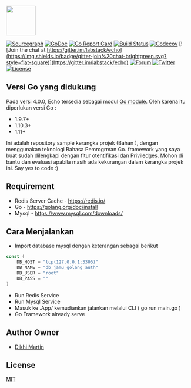 <a href="https://echo.labstack.com"><img height="80" src="https://cdn.labstack.com/images/echo-logo.svg"></a>

[![Sourcegraph](https://sourcegraph.com/github.com/labstack/echo/-/badge.svg?style=flat-square)](https://sourcegraph.com/github.com/labstack/echo?badge)
[![GoDoc](http://img.shields.io/badge/go-documentation-blue.svg?style=flat-square)](http://godoc.org/github.com/labstack/echo)
[![Go Report Card](https://goreportcard.com/badge/github.com/labstack/echo?style=flat-square)](https://goreportcard.com/report/github.com/labstack/echo)
[![Build Status](http://img.shields.io/travis/labstack/echo.svg?style=flat-square)](https://travis-ci.org/labstack/echo)
[![Codecov](https://img.shields.io/codecov/c/github/labstack/echo.svg?style=flat-square)](https://codecov.io/gh/labstack/echo)
[![Join the chat at https://gitter.im/labstack/echo](https://img.shields.io/badge/gitter-join%20chat-brightgreen.svg?style=flat-square)](https://gitter.im/labstack/echo)
[![Forum](https://img.shields.io/badge/community-forum-00afd1.svg?style=flat-square)](https://forum.labstack.com)
[![Twitter](https://img.shields.io/badge/twitter-@labstack-55acee.svg?style=flat-square)](https://twitter.com/labstack)
[![License](http://img.shields.io/badge/license-mit-blue.svg?style=flat-square)](https://raw.githubusercontent.com/labstack/echo/master/LICENSE)

## Versi Go yang didukung
Pada versi 4.0.0, Echo tersedia sebagai modul [Go module](https://github.com/golang/go/wiki/Modules). Oleh karena itu diperlukan versi Go :
- 1.9.7+
- 1.10.3+
- 1.11+

Ini adalah repository sample kerangka projek (Bahan ), dengan menggunakan teknologi Bahasa Pemrogrman Go.  framework yang saya buat sudah dilengkapi dengan fitur otentifikasi dan Priviledges. Mohon di bantu dan evaluasi apabila masih ada kekurangan dalam kerangka projek ini.  Say yes to code :)

## Requirement
- Redis Server Cache - https://redis.io/
- Go - https://golang.org/doc/install
- Mysql - https://www.mysql.com/downloads/


## Cara Menjalankan
- Import database mysql dengan keterangan sebagai berikut
```go
const (
    DB_HOST = "tcp(127.0.0.1:3306)"
    DB_NAME = "db_jamu_golang_auth"
    DB_USER = "root"
    DB_PASS = ""
)

```
- Run Redis Service
- Run Mysql Service
- Masuk ke .App/ kemudiankan jalankan melalui CLI ( go run main.go )
- Go Framework already serve


## Author Owner
- [Dikhi Martin](https://www.linkedin.com/in/dikhi-martin/)

## License
[MIT](https://github.com/labstack/echo/blob/master/LICENSE)
